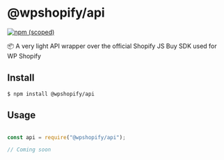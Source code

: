 # @wpshopify/api

[![npm (scoped)](https://img.shields.io/npm/v/@wpshopify/api.svg?style=flat)](https://www.npmjs.com/package/@wpshopify/api)

📦 A very light API wrapper over the official Shopify JS Buy SDK used for WP Shopify

## Install

```
$ npm install @wpshopify/api
```

## Usage

```js

const api = require("@wpshopify/api");

// Coming soon

```
